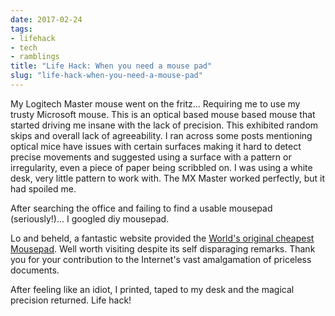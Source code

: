```yaml
---
date: 2017-02-24
tags:
- lifehack
- tech
- ramblings
title: "Life Hack: When you need a mouse pad"
slug: "life-hack-when-you-need-a-mouse-pad"
---
```


My Logitech Master mouse went on the fritz... Requiring me to use my trusty Microsoft mouse. This is an optical based mouse based mouse that started driving me insane with the lack of precision. This exhibited random skips and overall lack of agreeability. I ran across some posts mentioning optical mice have issues with certain surfaces making it hard to detect precise movements and suggested using a surface with a pattern or irregularity, even a piece of paper being scribbled on. I was using a white desk, very little pattern to work with. The MX Master worked perfectly, but it had spoiled me.

After searching the office and failing to find a usable mousepad (seriously!)... I googled diy mousepad.

Lo and beheld, a fantastic website provided the [World's original cheapest Mousepad](http://bit.ly/2lhDkuA). Well worth visiting despite its self disparaging remarks. Thank you for your contribution to the Internet's vast amalgamation of priceless documents.

After feeling like an idiot, I printed, taped to my desk and the magical precision returned. Life hack!
